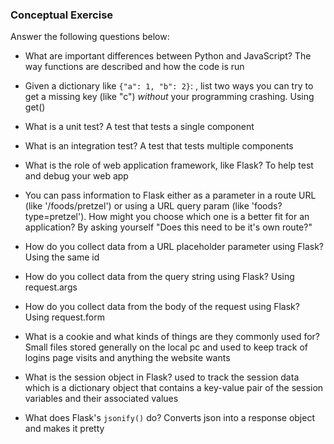 ### Conceptual Exercise

Answer the following questions below:

- What are important differences between Python and JavaScript?
The way functions are described and how the code is run

- Given a dictionary like ``{"a": 1, "b": 2}``: , list two ways you
  can try to get a missing key (like "c") *without* your programming
  crashing.
  Using get()

- What is a unit test?
A test that tests a single component 

- What is an integration test?
A test that tests multiple components

- What is the role of web application framework, like Flask?
To help test and debug your web app

- You can pass information to Flask either as a parameter in a route URL
  (like '/foods/pretzel') or using a URL query param (like
  'foods?type=pretzel'). How might you choose which one is a better fit
  for an application?
  By asking yourself "Does this need to be it's own route?"

- How do you collect data from a URL placeholder parameter using Flask?
Using the same id

- How do you collect data from the query string using Flask?
Using request.args

- How do you collect data from the body of the request using Flask?
Using request.form

- What is a cookie and what kinds of things are they commonly used for?
Small files stored generally on the local pc and used to keep track of logins page visits and anything the website wants

- What is the session object in Flask?
used to track the session data which is a dictionary object that contains a key-value pair of the session variables and their associated values

- What does Flask's `jsonify()` do?
Converts json into a response object and makes it pretty